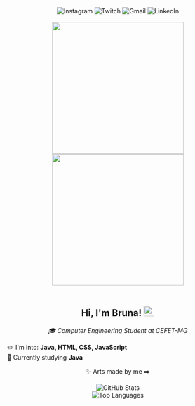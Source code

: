 <!-- Redes Sociais -->
<div align="center">
  <a href="https://www.instagram.com/br.c.m.c/" target="_blank" style="text-decoration: none;">
    <img src="https://img.shields.io/badge/Instagram-ffc0cb?style=for-the-badge&logo=instagram&logoColor=white" alt="Instagram" />
  </a>
  <a href="https://www.twitch.tv/smashedpowtato" target="_blank" style="text-decoration: none;">
    <img src="https://img.shields.io/badge/Twitch-ffc0cb?style=for-the-badge&logo=twitch&logoColor=white" alt="Twitch" />
  </a>
  <a href="mailto:brunacastromorais@gmail.com" target="_blank" style="text-decoration: none;">
    <img src="https://img.shields.io/badge/Gmail-ffc0cb?style=for-the-badge&logo=gmail&logoColor=white" alt="Gmail" />
  </a>
  <a href="https://www.linkedin.com/in/brunamoraiscarvalho/" target="_blank" style="text-decoration: none;">
    <img src="https://img.shields.io/badge/LinkedIn-ffc0cb?style=for-the-badge&logo=linkedin&logoColor=white" alt="LinkedIn" />
  </a>
</div>

<br />

<!-- Imagens -->
<div align="center">
  <img src="https://github.com/BuruDAnette/BuruDAnette/blob/main/missBruna.gif" width="300" />
  <img src="https://github.com/BuruDAnette/BuruDAnette/blob/main/misterB.gif" width="300" />
</div>

<br />

<!-- Apresentação -->
<h2 align="center">Hi, I'm Bruna! <img src="https://github.githubassets.com/images/mona-whisper.gif" height="24" /></h2>

<p align="center"><em>🎓 Computer Engineering Student at CEFET-MG</em></p>


✏️ I'm into: **Java, HTML, CSS, JavaScript**
<br/>
🌱 Currently studying **Java**

<p align="center">✨ Arts made by me ➡️</p>

<!-- GitHub Stats e Contribuições -->
<div align="center">

  <!-- Total de contribuições -->
  <img src="https://github-readme-stats.vercel.app/api?username=BuruDAnette&show_icons=true&theme=default&bg_color=transparent&title_color=ff69b4&text_color=ff69b4&hide_border=true" alt="GitHub Stats" />

<br/>

  <!-- Linguagens mais usadas -->
  <img src="https://github-readme-stats.vercel.app/api/top-langs/?username=BuruDAnette&layout=compact&theme=default&bg_color=transparent&title_color=ff69b4&text_color=ff69b4&hide_border=true" alt="Top Languages" />

</div>
